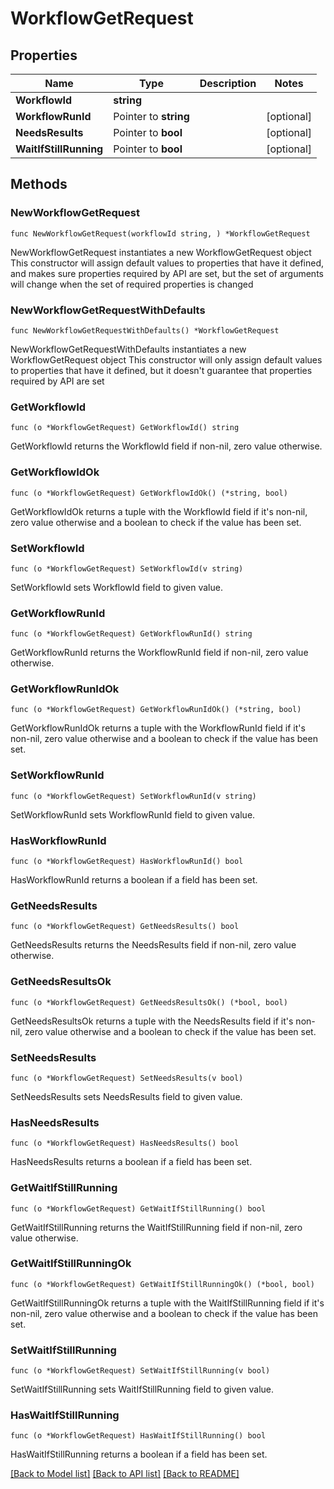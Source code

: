 # WorkflowGetRequest

## Properties

Name | Type | Description | Notes
------------ | ------------- | ------------- | -------------
**WorkflowId** | **string** |  | 
**WorkflowRunId** | Pointer to **string** |  | [optional] 
**NeedsResults** | Pointer to **bool** |  | [optional] 
**WaitIfStillRunning** | Pointer to **bool** |  | [optional] 

## Methods

### NewWorkflowGetRequest

`func NewWorkflowGetRequest(workflowId string, ) *WorkflowGetRequest`

NewWorkflowGetRequest instantiates a new WorkflowGetRequest object
This constructor will assign default values to properties that have it defined,
and makes sure properties required by API are set, but the set of arguments
will change when the set of required properties is changed

### NewWorkflowGetRequestWithDefaults

`func NewWorkflowGetRequestWithDefaults() *WorkflowGetRequest`

NewWorkflowGetRequestWithDefaults instantiates a new WorkflowGetRequest object
This constructor will only assign default values to properties that have it defined,
but it doesn't guarantee that properties required by API are set

### GetWorkflowId

`func (o *WorkflowGetRequest) GetWorkflowId() string`

GetWorkflowId returns the WorkflowId field if non-nil, zero value otherwise.

### GetWorkflowIdOk

`func (o *WorkflowGetRequest) GetWorkflowIdOk() (*string, bool)`

GetWorkflowIdOk returns a tuple with the WorkflowId field if it's non-nil, zero value otherwise
and a boolean to check if the value has been set.

### SetWorkflowId

`func (o *WorkflowGetRequest) SetWorkflowId(v string)`

SetWorkflowId sets WorkflowId field to given value.


### GetWorkflowRunId

`func (o *WorkflowGetRequest) GetWorkflowRunId() string`

GetWorkflowRunId returns the WorkflowRunId field if non-nil, zero value otherwise.

### GetWorkflowRunIdOk

`func (o *WorkflowGetRequest) GetWorkflowRunIdOk() (*string, bool)`

GetWorkflowRunIdOk returns a tuple with the WorkflowRunId field if it's non-nil, zero value otherwise
and a boolean to check if the value has been set.

### SetWorkflowRunId

`func (o *WorkflowGetRequest) SetWorkflowRunId(v string)`

SetWorkflowRunId sets WorkflowRunId field to given value.

### HasWorkflowRunId

`func (o *WorkflowGetRequest) HasWorkflowRunId() bool`

HasWorkflowRunId returns a boolean if a field has been set.

### GetNeedsResults

`func (o *WorkflowGetRequest) GetNeedsResults() bool`

GetNeedsResults returns the NeedsResults field if non-nil, zero value otherwise.

### GetNeedsResultsOk

`func (o *WorkflowGetRequest) GetNeedsResultsOk() (*bool, bool)`

GetNeedsResultsOk returns a tuple with the NeedsResults field if it's non-nil, zero value otherwise
and a boolean to check if the value has been set.

### SetNeedsResults

`func (o *WorkflowGetRequest) SetNeedsResults(v bool)`

SetNeedsResults sets NeedsResults field to given value.

### HasNeedsResults

`func (o *WorkflowGetRequest) HasNeedsResults() bool`

HasNeedsResults returns a boolean if a field has been set.

### GetWaitIfStillRunning

`func (o *WorkflowGetRequest) GetWaitIfStillRunning() bool`

GetWaitIfStillRunning returns the WaitIfStillRunning field if non-nil, zero value otherwise.

### GetWaitIfStillRunningOk

`func (o *WorkflowGetRequest) GetWaitIfStillRunningOk() (*bool, bool)`

GetWaitIfStillRunningOk returns a tuple with the WaitIfStillRunning field if it's non-nil, zero value otherwise
and a boolean to check if the value has been set.

### SetWaitIfStillRunning

`func (o *WorkflowGetRequest) SetWaitIfStillRunning(v bool)`

SetWaitIfStillRunning sets WaitIfStillRunning field to given value.

### HasWaitIfStillRunning

`func (o *WorkflowGetRequest) HasWaitIfStillRunning() bool`

HasWaitIfStillRunning returns a boolean if a field has been set.


[[Back to Model list]](../README.md#documentation-for-models) [[Back to API list]](../README.md#documentation-for-api-endpoints) [[Back to README]](../README.md)


